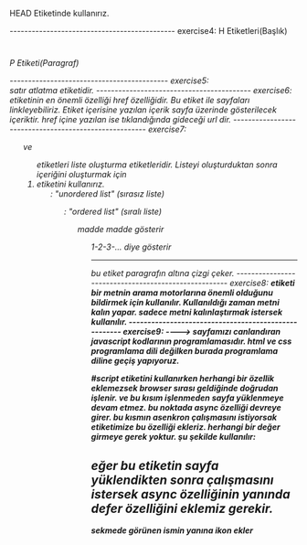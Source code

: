 HEAD Etiketinde kullanırız.
<title> Bu etiketi kullanmak şarttır.
<meta>
<style>
<script>
<noscript>
<link>
<base>
NOT: Bunlar dışındaki etiketler body için kullanılır.
------------------------------------------
BODY Etiketi
Site içeriği
------------------------------------------
exercise3:
!+Enter Kullanımı:Aşağıdaki Kodu Kısayoldan Oluşturur

<!DOCTYPE html> --------> Dökümanımızın HTML dili ile oluşturulduğunu tarayıcımıza bildirir
<html lang="en"> ------> Site dilini belirtir (en yerine tr yazılabilir)
<head>
    <meta charset="UTF-8">
    <meta name="viewport" content="width=device-width, initial-scale=1.0">
    <title>Document</title>
</head>
<body>
    
</body>
</html>
---------------------------------------------
exercise4:
H Etiketleri(Başlık)
<h1>
<h2>
<h3>
<h4>
<h5>
<h6>

P Etiketi(Paragraf)
<p>
-------------------------------------------
exercise5:
<br> satır atlatma etiketidir.
------------------------------------------
exercise6:
<a> etiketinin en önemli özelliği href özelliğidir. Bu etiket ile sayfaları linkleyebiliriz. Etiket içerisine yazılan içerik sayfa üzerinde gösterilecek içeriktir. href içine yazılan ise tıklandığında gideceği url dir.
------------------------------------------------------
exercise7:
<ul> ve <ol> etiketleri liste oluşturma etiketleridir.
Listeyi oluşturduktan sonra içeriğini oluşturmak için <li> etiketini kullanırız.
<ul>: "unordered list" (sırasız liste)
<ol> : "ordered list" (sıralı liste)

<ul> madde madde gösterir
<ol> 1-2-3-... diye gösterir

<hr> bu etiket paragrafın altına çizgi çeker.
-----------------------------------------------------
exercise8:
<strong> etiketi bir metnin arama motorlarına önemli olduğunu bildirmek için kullanılır. Kullanıldığı zaman metni kalın yapar.
<b> sadece metni kalınlaştırmak istersek kullanılır.
-----------------------------------------------------
exercise9:
<script> JavaScript kodlarını HTML içerisine yazabilmemizi sağlar.
------------------------------------------------------
<button> buton oluşturmak için kullanılır.
------------------------------------------------------
<img> resim eklemek için kullanılır. <img src="resim.jpg" alt="açıklama yazısı" /> 
src="" kısmına eklemek istediğimiz görselin yolunu ekliyoruz.
alt="" kısmına görselin açıklamasını yazıyoruz. fakat isterseniz boş bırakabilirsiniz. bu etiket kapanmaya ihtiyaç duymaz.
-------------------------------------------------------
<iframe> genelde başka sitedeki bir belgeyi kendi sayfamızda göstermek için kullanırız. örn: youtube da bir videoyu kendi sayfamızda göstermek istersek <iframe > etiketini kullanmamız yeterli.(video üzerine sağ tıklayıp yerleştirme kodunu kopyala diyerek iframe kodunu kopyalayabiliriz)
-------------------------------------------------------
<!-- YORUM SATIRI -->
-------------------------------------------------------
exercise12:
<title>Sekmede görünecek isim</title>
-------------------------------------------------------
<style> </style> -----> sayfamızı güzelleştiren renklendiren belli özellikler ekleriz. bu kısımlarda bir html dökümanında hangi alanın nerede ve nasıl gözükmesi gerektiğini tasarlayabiliriz. bu belirteçlere css diyoruz.
------------------------------------------------------
<script></script> ----> sayfamızı canlandıran javascript kodlarının programlamasıdır. html ve css programlama dili değilken burada programlama diline geçiş yapıyoruz.

#script etiketini kullanırken herhangi bir özellik eklemezsek browser sırası geldiğinde doğrudan işlenir. ve bu kısım işlenmeden sayfa yüklenmeye devam etmez. bu noktada async özelliği devreye girer. bu kısmın asenkron çalışmasını istiyorsak etiketimize bu özelliği ekleriz. herhangi bir değer girmeye gerek yoktur. şu şekilde kullanılır:

<script src="myJavascript.js" async></script>

eğer bu etiketin sayfa yüklendikten sonra çalışmasını istersek async özelliğinin yanında defer özelliğini eklemiz gerekir.
-------------------------------------------------------
sekmede görünen ismin yanına ikon ekler
<link rel="icon" href="/favicon.ico" type="image/x-icon">

